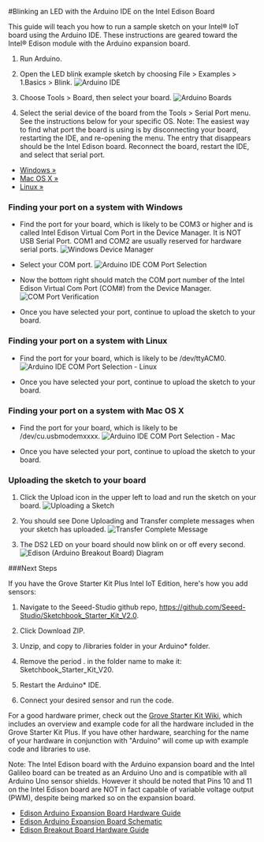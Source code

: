 #Blinking an LED with the Arduino IDE on the Intel Edison Board

This guide will teach you how to run a sample sketch on your Intel® IoT board using the Arduino IDE. These instructions are geared toward the Intel® Edison module with the Arduino expansion board.

1. Run Arduino. 

2. Open the LED blink example sketch by choosing File > Examples > 1.Basics > Blink. 
  ![Arduino IDE](images/idepic-blink.png)

3. Choose Tools > Board, then select your board.
  ![Arduino Boards](images/pickboard-blink.png)

4. Select the serial device of the board from the Tools > Serial Port menu. See the instructions below for your specific OS. 
  Note: The easiest way to find what port the board is using is by disconnecting your board, restarting the IDE, and re-opening the menu. The entry that disappears should be the Intel Edison board. Reconnect the board, restart the IDE, and select that serial port.
  * [Windows »](#finding-your-port-on-a-system-with-windows)
  * [Mac OS X »](#finding-your-port-on-a-system-with-mac-os-x)
  * [Linux »](#finding-your-port-on-a-system-with-linux)

### Finding your port on a system with Windows

* Find the port for your board, which is likely to be COM3 or higher and is called Intel Edison Virtual Com Port in the Device Manager. It is NOT USB Serial Port. COM1 and COM2 are usually reserved for hardware serial ports.
  ![Windows Device Manager](images/comport-win-blink.png)

* Select your COM port.
  ![Arduino IDE COM Port Selection](images/comport-ide-blink.png)

* Now the bottom right should match the COM port number of the Intel Edison Virtual Com Port (COM#) from the Device Manager. 
  ![COM Port Verification](images/comport-verif-blink.png)

* Once you have selected your port, continue to upload the sketch to your board.

### Finding your port on a system with Linux

* Find the port for your board, which is likely to be /dev/ttyACM0. 
  ![Arduino IDE COM Port Selection - Linux](images/comport-ide-lin-blink.png)

* Once you have selected your port, continue to upload the sketch to your board.

### Finding your port on a system with Mac OS X

* Find the port for your board, which is likely to be /dev/cu.usbmodemxxxx.
  ![Arduino IDE COM Port Selection - Mac](images/comport-ide-mac-blink.png)

* Once you have selected your port, continue to upload the sketch to your board.

### Uploading the sketch to your board

1. Click the Upload icon in the upper left to load and run the sketch on your board.
  ![Uploading a Sketch](images/uploadsketch-blink.png)

2. You should see Done Uploading and Transfer complete messages when your sketch has uploaded. 
  ![Transfer Complete Message](images/transfer-blink.png)

3. The DS2 LED on your board should now blink on or off every second. 
  ![Edison (Arduino Breakout Board) Diagram](images/board-blink.png)

###Next Steps

If you have the Grove Starter Kit Plus Intel IoT Edition, here's how you add sensors:

1. Navigate to the Seeed-Studio github repo, https://github.com/Seeed-Studio/Sketchbook_Starter_Kit_V2.0.

2. Click Download ZIP.

3. Unzip, and copy to /libraries folder in your Arduino* folder.

4. Remove the period . in the folder name to make it: Sketchbook_Starter_Kit_V20. 

5. Restart the Arduino* IDE. 

6. Connect your desired sensor and run the code.

For a good hardware primer, check out the [Grove Starter Kit Wiki](http://www.seeedstudio.com/wiki/Grove_-_Starter_Kit_Plus), which includes an overview and example code for all the hardware included in the Grove Starter Kit Plus. If you have other hardware, searching for the name of your hardware in conjunction with "Arduino" will come up with example code and libraries to use. 

Note: The Intel Edison board with the Arduino expansion board and the Intel Galileo board can be treated as an Arduino Uno and is compatible with all Arduino Uno sensor shields. However it should be noted that Pins 10 and 11 on the Intel Edison board are NOT in fact capable of variable voltage output (PWM), despite being marked so on the expansion board.

* [Edison Arduino Expansion Board Hardware Guide](http://www.intel.com/support/edison/sb/CS-035275.htm)
* [Edison Arduino Expansion Board Schematic](http://www.intel.com/support/edison/sb/CS-035272.htm)
* [Edison Breakout Board Hardware Guide](http://www.intel.com/support/edison/sb/CS-035252.htm)